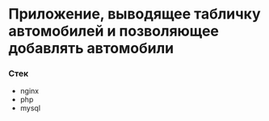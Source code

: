 # Приложение, выводящее табличку автомобилей и позволяющее добавлять автомобили
### Стек
- nginx
- php
- mysql
